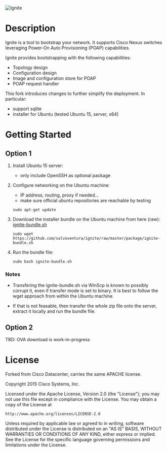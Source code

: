 ![Ignite](https://github.com/salvoventura/ignite/raw/master/dist/images/color-logo.png)

# Description

Ignite is a tool to bootstrap your network. It supports Cisco Nexus switches leveraging Power-On Auto Provisioning (POAP) capabilities.

Ignite provides bootstrapping with the following capabilities:
* Topology design
* Configuration design
* Image and configuration store for POAP
* POAP request handler


This fork introduces changes to further simplify the deployment. In particular:
* support sqlite
* installer for Ubuntu (tested Ubuntu 15, server, x64)

# Getting Started
## Option 1
1. Install Ubuntu 15 server:
   * only include OpenSSH as optional package

2. Configure networking on the Ubuntu machine:
   * IP address, routing, proxy if needed...
   * make sure official ubuntu repositories are reachable by testing
   ```
   sudo apt-get update
   ```
3. Download the installer bundle on the Ubuntu machine from here (raw):
   [ignite-bundle.sh](../master/package/ignite-bundle.sh)
   ```
   sudo wget https://github.com/salvoventura/ignite/raw/master/package/ignite-bundle.sh
   ```
4. Run the bundle file:
   ```
   sudo bash ignite-bundle.sh
   ```

### Notes
* Transfering the ignite-bundle.sh via WinScp is known to possibly corrupt
  it, even if transfer mode is set to binary. It is best to follow the wget
  approach from within the Ubuntu machine.

* If that is not feasable, then transfer the whole zip file onto the server,
  extract it locally and run the bundle file.


## Option 2
   TBD: OVA download is work-in-progress


# License
Forked from Cisco Datacenter, carries the same APACHE license.


Copyright 2015 Cisco Systems, Inc.

Licensed under the Apache License, Version 2.0 (the "License");
you may not use this file except in compliance with the License.
You may obtain a copy of the License at

    http://www.apache.org/licenses/LICENSE-2.0

Unless required by applicable law or agreed to in writing, software
distributed under the License is distributed on an "AS IS" BASIS,
WITHOUT WARRANTIES OR CONDITIONS OF ANY KIND, either express or implied.
See the License for the specific language governing permissions and
limitations under the License.
